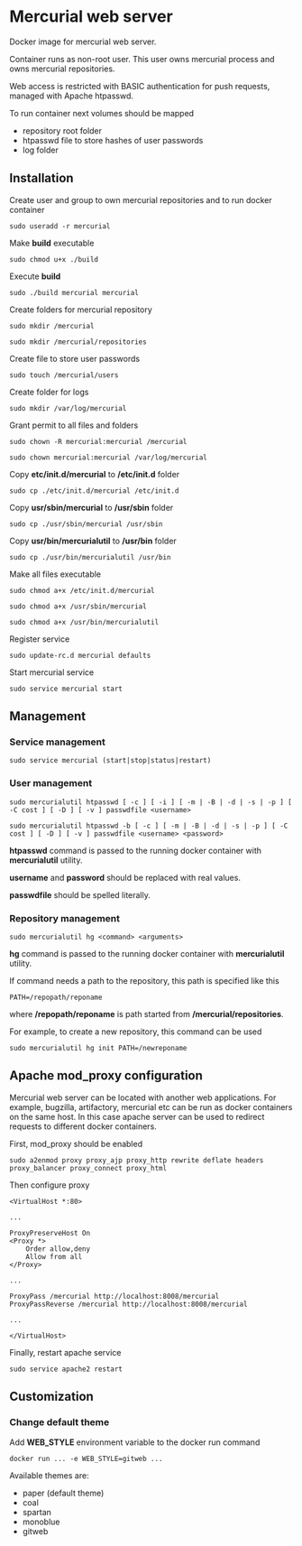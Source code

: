 Mercurial web server
====================
Docker image for mercurial web server.

Container runs as non-root user.
This user owns mercurial process and owns mercurial repositories.

Web access is restricted with BASIC authentication for push requests, managed with Apache htpasswd.

To run container next volumes should be mapped
* repository root folder
* htpasswd file to store hashes of user passwords
* log folder

Installation
------------
Create user and group to own mercurial repositories and to run docker container
```
sudo useradd -r mercurial
```

Make **build** executable
```
sudo chmod u+x ./build
```

Execute **build**
```
sudo ./build mercurial mercurial
```

Create folders for mercurial repository
```
sudo mkdir /mercurial
```
```
sudo mkdir /mercurial/repositories
```

Create file to store user passwords
```
sudo touch /mercurial/users
```

Create folder for logs
```
sudo mkdir /var/log/mercurial
```

Grant permit to all files and folders
```
sudo chown -R mercurial:mercurial /mercurial
```
```
sudo chown mercurial:mercurial /var/log/mercurial
```

Copy **etc/init.d/mercurial** to **/etc/init.d** folder
```
sudo cp ./etc/init.d/mercurial /etc/init.d
```

Copy **usr/sbin/mercurial** to **/usr/sbin** folder
```
sudo cp ./usr/sbin/mercurial /usr/sbin
```

Copy **usr/bin/mercurialutil** to **/usr/bin** folder
```
sudo cp ./usr/bin/mercurialutil /usr/bin
```

Make all files executable
```
sudo chmod a+x /etc/init.d/mercurial
```
```
sudo chmod a+x /usr/sbin/mercurial
```
```
sudo chmod a+x /usr/bin/mercurialutil
```

Register service
```
sudo update-rc.d mercurial defaults
```

Start mercurial service
```
sudo service mercurial start
```

Management
----------
### Service management
```
sudo service mercurial (start|stop|status|restart)
```

### User management
```
sudo mercurialutil htpasswd [ -c ] [ -i ] [ -m | -B | -d | -s | -p ] [ -C cost ] [ -D ] [ -v ] passwdfile <username>
```
```
sudo mercurialutil htpasswd -b [ -c ] [ -m | -B | -d | -s | -p ] [ -C cost ] [ -D ] [ -v ] passwdfile <username> <password>
```

**htpasswd** command is passed to the running docker container with **mercurialutil** utility.

**username** and **password** should be replaced with real values.

**passwdfile** should be spelled literally.


### Repository management
```
sudo mercurialutil hg <command> <arguments>
```

**hg** command is passed to the running docker container with **mercurialutil** utility.

If command needs a path to the repository, this path is specified like this
```
PATH=/repopath/reponame
```

where **/repopath/reponame** is path started from **/mercurial/repositories**.

For example, to create a new repository, this command can be used
```
sudo mercurialutil hg init PATH=/newreponame
```

Apache mod_proxy configuration
------------------------------
Mercurial web server can be located with another web applications.
For example, bugzilla, artifactory, mercurial etc can be run as docker containers on the same host.
In this case apache server can be used to redirect requests to different docker containers.

First, mod_proxy should be enabled
```
sudo a2enmod proxy proxy_ajp proxy_http rewrite deflate headers proxy_balancer proxy_connect proxy_html
```

Then configure proxy
```
<VirtualHost *:80>

...

ProxyPreserveHost On
<Proxy *>
    Order allow,deny
    Allow from all
</Proxy>

...

ProxyPass /mercurial http://localhost:8008/mercurial
ProxyPassReverse /mercurial http://localhost:8008/mercurial

...

</VirtualHost>
```

Finally, restart apache service
```
sudo service apache2 restart
```

Customization
-------------
### Change default theme
Add **WEB_STYLE** environment variable to the docker run command
```
docker run ... -e WEB_STYLE=gitweb ...
```

Available themes are:
* paper (default theme)
* coal
* spartan
* monoblue
* gitweb
